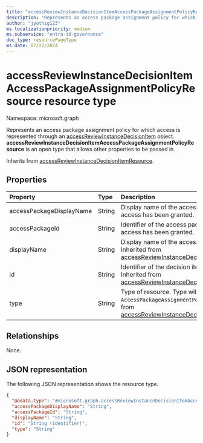 ```yaml
---
title: "accessReviewInstanceDecisionItemAccessPackageAssignmentPolicyResource resource type"
description: "Represents an access package assignment policy for which access is represented through an accessReviewInstanceDecisionItem object."
author: "jyothig123"
ms.localizationpriority: medium
ms.subservice: "entra-id-governance"
doc_type: resourcePageType
ms.date: 07/22/2024
---
```


# accessReviewInstanceDecisionItemAccessPackageAssignmentPolicyResource resource type

Namespace: microsoft.graph

Represents an access package assignment policy for which access is represented through an [accessReviewInstanceDecisionItem](accessreviewinstancedecisionitem.md) object. **accessReviewInstanceDecisionItemAccessPackageAssignmentPolicyResource** is an open type that allows other properties to be passed in.

Inherits from [accessReviewInstanceDecisionItemResource](accessreviewinstancedecisionItemresource.md).

## Properties
|Property|Type|Description|
|:---|:---|:---|
|accessPackageDisplayName|String| Display name of the access package to which access has been granted. |
|accessPackageId|String| Identifier of the access package to which access has been granted. |
| displayName | String | Display name of the access package. Inherited from [accessReviewInstanceDecisionItemResource](accessreviewinstancedecisionItemresource.md).|
| id | String | Identifier of the decision item resource. Inherited from [accessReviewInstanceDecisionItemResource](accessreviewinstancedecisionItemresource.md). |
| type | String | Type of resource. Type will always be `AccessPackageAssignmentPolicy`.  Inherited from [accessReviewInstanceDecisionItemResource](accessreviewinstancedecisionItemresource.md). |



## Relationships
None.

## JSON representation
The following JSON representation shows the resource type.
<!-- {
  "blockType": "resource",
  "@odata.type": "microsoft.graph.accessReviewInstanceDecisionItemAccessPackageAssignmentPolicyResource",
  "baseType": "microsoft.graph.accessReviewInstanceDecisionItemResource",
  "openType": true
}
-->
``` json
{
  "@odata.type": "#microsoft.graph.accessReviewInstanceDecisionItemAccessPackageAssignmentPolicyResource",
  "accessPackageDisplayName": "String",
  "accessPackageId": "String",
  "displayName": "String",
  "id": "String (identifier)",
  "type": "String"
}
```


